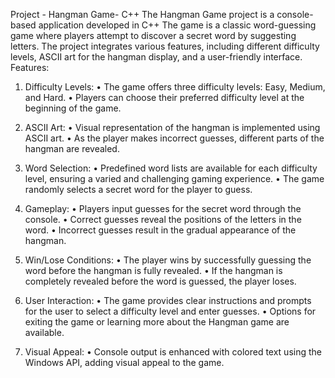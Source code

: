 Project - Hangman Game- C++
		The Hangman Game project is a console-based application developed in C++ The game is a classic word-guessing game where players attempt to discover a secret word by suggesting letters. The project integrates various features, including different difficulty levels, ASCII art for the hangman display, and a user-friendly interface.
Features:
1.	Difficulty Levels:
•	The game offers three difficulty levels: Easy, Medium, and Hard.
•	Players can choose their preferred difficulty level at the beginning of the game.
2.	ASCII Art:
•	Visual representation of the hangman is implemented using ASCII art.
•	As the player makes incorrect guesses, different parts of the hangman are revealed.
3.	Word Selection:
•	Predefined word lists are available for each difficulty level, ensuring a varied and challenging gaming experience.
•	The game randomly selects a secret word for the player to guess.
4.	Gameplay:
•	Players input guesses for the secret word through the console.
•	Correct guesses reveal the positions of the letters in the word.
•	Incorrect guesses result in the gradual appearance of the hangman.
5.	Win/Lose Conditions:
•	The player wins by successfully guessing the word before the hangman is fully revealed.
•	If the hangman is completely revealed before the word is guessed, the player loses.



6.	User Interaction:
•	The game provides clear instructions and prompts for the user to select a difficulty level and enter guesses.
•	Options for exiting the game or learning more about the Hangman game are available.
7.	Visual Appeal:
•	Console output is enhanced with colored text using the Windows API, adding visual appeal to the game.
